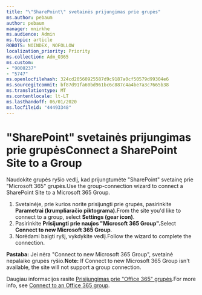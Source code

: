 ```yaml
---
title: "\"SharePoint\" svetainės prijungimas prie grupės"
ms.author: pebaum
author: pebaum
manager: mnirkhe
ms.audience: Admin
ms.topic: article
ROBOTS: NOINDEX, NOFOLLOW
localization_priority: Priority
ms.collection: Adm_O365
ms.custom:
- "9000237"
- "5747"
ms.openlocfilehash: 324cd20560925587d9c9187a0cf50579d99304e6
ms.sourcegitcommit: bf87d91fa60bd961bc6c887c4a4be7a3c7665b38
ms.translationtype: MT
ms.contentlocale: lt-LT
ms.lasthandoff: 06/01/2020
ms.locfileid: "44493348"
---
```

# <a name="connect-a-sharepoint-site-to-a-group"></a><span data-ttu-id="43c7d-102">"SharePoint" svetainės prijungimas prie grupės</span><span class="sxs-lookup"><span data-stu-id="43c7d-102">Connect a SharePoint Site to a Group</span></span>

<span data-ttu-id="43c7d-103">Naudokite grupės ryšio vedlį, kad prijungtumėte "SharePoint" svetainę prie "Microsoft 365" grupės.</span><span class="sxs-lookup"><span data-stu-id="43c7d-103">Use the group-connection wizard to connect a SharePoint Site to a Microsoft 365 Group.</span></span>

1. <span data-ttu-id="43c7d-104">Svetainėje, prie kurios norite prisijungti prie grupės, pasirinkite **Parametrai (krumpliaračio piktograma).**</span><span class="sxs-lookup"><span data-stu-id="43c7d-104">From the site you'd like to connect to a group, select  **Settings (gear icon)**.</span></span>
2. <span data-ttu-id="43c7d-105">Pasirinkite **Prisijungti prie naujos "Microsoft 365 Group".**</span><span class="sxs-lookup"><span data-stu-id="43c7d-105">Select  **Connect to new Microsoft 365 Group**.</span></span>
3. <span data-ttu-id="43c7d-106">Norėdami baigti ryšį, vykdykite vedlį.</span><span class="sxs-lookup"><span data-stu-id="43c7d-106">Follow the wizard to complete the connection.</span></span>

<span data-ttu-id="43c7d-107">**Pastaba:**  Jei nėra "Connect to new Microsoft 365 Group", svetainė nepalaiko grupės ryšio.</span><span class="sxs-lookup"><span data-stu-id="43c7d-107">**Note:**  If Connect to new Microsoft 365 Group isn't available, the site will not support a group connection.</span></span>

<span data-ttu-id="43c7d-108">Daugiau informacijos rasite [Prisijungimas prie "Office 365" grupės](https://docs.microsoft.com/sharepoint/dev/transform/modernize-connect-to-office365-group).</span><span class="sxs-lookup"><span data-stu-id="43c7d-108">For more info, see  [Connect to an Office 365 group](https://docs.microsoft.com/sharepoint/dev/transform/modernize-connect-to-office365-group).</span></span>
